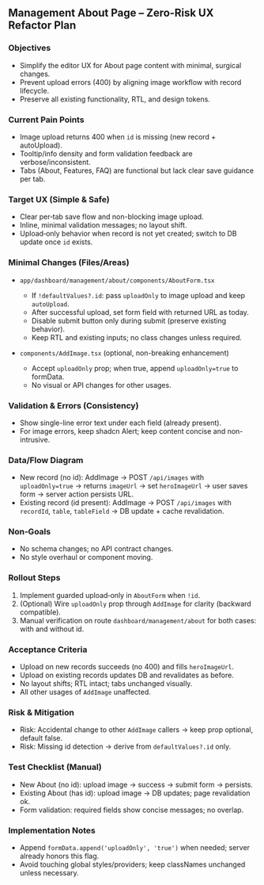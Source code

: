 ## Management About Page – Zero‑Risk UX Refactor Plan

### Objectives
- Simplify the editor UX for About page content with minimal, surgical changes.
- Prevent upload errors (400) by aligning image workflow with record lifecycle.
- Preserve all existing functionality, RTL, and design tokens.

### Current Pain Points
- Image upload returns 400 when `id` is missing (new record + autoUpload).
- Tooltip/info density and form validation feedback are verbose/inconsistent.
- Tabs (About, Features, FAQ) are functional but lack clear save guidance per tab.

### Target UX (Simple & Safe)
- Clear per‑tab save flow and non-blocking image upload.
- Inline, minimal validation messages; no layout shift.
- Upload‑only behavior when record is not yet created; switch to DB update once `id` exists.

### Minimal Changes (Files/Areas)
- `app/dashboard/management/about/components/AboutForm.tsx`
  - If `!defaultValues?.id`: pass `uploadOnly` to image upload and keep `autoUpload`.
  - After successful upload, set form field with returned URL as today.
  - Disable submit button only during submit (preserve existing behavior).
  - Keep RTL and existing inputs; no class changes unless required.

- `components/AddImage.tsx` (optional, non-breaking enhancement)
  - Accept `uploadOnly` prop; when true, append `uploadOnly=true` to formData.
  - No visual or API changes for other usages.

### Validation & Errors (Consistency)
- Show single-line error text under each field (already present).
- For image errors, keep shadcn Alert; keep content concise and non-intrusive.

### Data/Flow Diagram
- New record (no id): AddImage → POST `/api/images` with `uploadOnly=true` → returns `imageUrl` → set `heroImageUrl` → user saves form → server action persists URL.
- Existing record (id present): AddImage → POST `/api/images` with `recordId`, `table`, `tableField` → DB update + cache revalidation.

### Non‑Goals
- No schema changes; no API contract changes.
- No style overhaul or component moving.

### Rollout Steps
1) Implement guarded upload‑only in `AboutForm` when `!id`.
2) (Optional) Wire `uploadOnly` prop through `AddImage` for clarity (backward compatible).
3) Manual verification on route `dashboard/management/about` for both cases: with and without id.

### Acceptance Criteria
- Upload on new records succeeds (no 400) and fills `heroImageUrl`.
- Upload on existing records updates DB and revalidates as before.
- No layout shifts; RTL intact; tabs unchanged visually.
- All other usages of `AddImage` unaffected.

### Risk & Mitigation
- Risk: Accidental change to other `AddImage` callers → keep prop optional, default false.
- Risk: Missing id detection → derive from `defaultValues?.id` only.

### Test Checklist (Manual)
- New About (no id): upload image → success → submit form → persists.
- Existing About (has id): upload image → DB updates; page revalidation ok.
- Form validation: required fields show concise messages; no overlap.

### Implementation Notes
- Append `formData.append('uploadOnly', 'true')` when needed; server already honors this flag.
- Avoid touching global styles/providers; keep classNames unchanged unless necessary.

